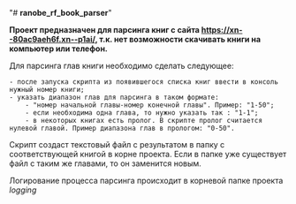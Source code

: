 "# __ranobe_rf_book_parser__" 

__Проект предназначен для парсинга книг с сайта https://xn--80ac9aeh6f.xn--p1ai/, т.к. нет возможности скачивать книги на компьютер или телефон.__


Для парсинга глав книги необходимо сделать следующее:

    - после запуска скрипта из появившегося списка книг ввести в консоль нужный номер книги;
    - указать диапазон глав для парсинга в таком формате:
        - "номер начальной главы-номер конечной главы". Пример: "1-50";
        - если необходима одна глава, то нужно указать так : "1-1";
        - в некоторых книгах есть пролог. В скрипте пролог считается нулевой главой. Пример диапазона глав в прологом: "0-50".

Скрипт создаст текстовый файл с результатом в папку с соответствующей книгой в корне проекта. Если в папке уже существует файл с таким же главами, то он заменится новым.

Логирование процесса парсинга происходит в корневой папке проекта *logging*
        


